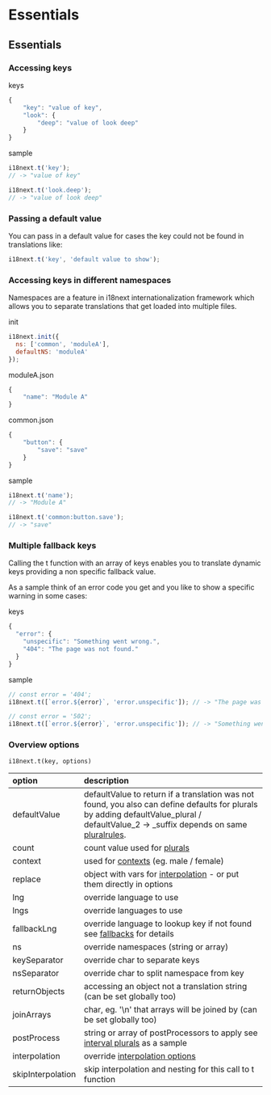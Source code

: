 # Essentials

## Essentials

### Accessing keys

keys

```javascript
{
    "key": "value of key",
    "look": {
        "deep": "value of look deep"
    }
}
```

sample

```javascript
i18next.t('key');
// -> "value of key"

i18next.t('look.deep');
// -> "value of look deep"
```

### Passing a default value

You can pass in a default value for cases the key could not be found in translations like:

```javascript
i18next.t('key', 'default value to show');
```

### Accessing keys in different namespaces

Namespaces are a feature in i18next internationalization framework which allows you to separate translations that get loaded into multiple files.

init

```javascript
i18next.init({
  ns: ['common', 'moduleA'],
  defaultNS: 'moduleA'
});
```

moduleA.json

```javascript
{
    "name": "Module A"
}
```

common.json

```javascript
{
    "button": {
        "save": "save"
    }
}
```

sample

```javascript
i18next.t('name');
// -> "Module A"

i18next.t('common:button.save');
// -> "save"
```

### Multiple fallback keys

Calling the t function with an array of keys enables you to translate dynamic keys providing a non specific fallback value.

As a sample think of an error code you get and you like to show a specific warning in some cases:

keys

```javascript
{
  "error": {
    "unspecific": "Something went wrong.",
    "404": "The page was not found."
  }
}
```

sample

```javascript
// const error = '404';
i18next.t([`error.${error}`, 'error.unspecific']); // -> "The page was not found"

// const error = '502';
i18next.t([`error.${error}`, 'error.unspecific']); // -> "Something went wrong"
```

### Overview options

`i18next.t(key, options)`

| option | description |
| :--- | :--- |
| defaultValue | defaultValue to return if a translation was not found, you also can define defaults for plurals by adding defaultValue\_plural / defaultValue\_2 -&gt; \_suffix depends on same [pluralrules](plurals.md). |
| count | count value used for [plurals](plurals.md) |
| context | used for [contexts](context.md) \(eg. male / female\) |
| replace | object with vars for [interpolation](interpolation.md) - or put them directly in options |
| lng | override language to use |
| lngs | override languages to use |
| fallbackLng | override language to lookup key if not found see [fallbacks](../principles/fallback.md) for details |
| ns | override namespaces \(string or array\) |
| keySeparator | override char to separate keys |
| nsSeparator | override char to split namespace from key |
| returnObjects | accessing an object not a translation string \(can be set globally too\) |
| joinArrays | char, eg. '\n' that arrays will be joined by \(can be set globally too\) |
| postProcess | string or array of postProcessors to apply see  [interval plurals](plurals.md) as a sample |
| interpolation | override [interpolation options](interpolation.md) |
| skipInterpolation | skip interpolation and nesting for this call to t function |


